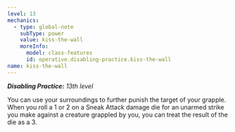 ```yaml
---
level: 13
mechanics:
  - type: global-note
    subType: power
    value: kiss-the-wall
    moreInfo:
      model: class-features
      id: operative.disabling-practice.kiss-the-wall
name: kiss-the-wall
---
```

_**Disabling Practice:** 13th level_
You can use your surroundings to further punish the target of your grapple. When you roll a 1 or 2 on a Sneak Attack damage die for an unarmed strike you make against a creature grappled by you, you can treat the result of the die as a 3.